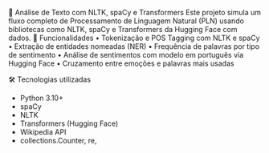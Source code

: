 🧠 Análise de Texto com NLTK, spaCy e Transformers
Este projeto simula um fluxo completo de Processamento de Linguagem Natural (PLN) usando bibliotecas como NLTK, 
spaCy e Transformers da Hugging Face com dados.
🚀 Funcionalidades
• 	Tokenização e POS Tagging com NLTK e spaCy
• 	Extração de entidades nomeadas (NER)
• 	Frequência de palavras por tipo de sentimento
• 	Análise de sentimentos com modelo em português via Hugging Face
• 	Cruzamento entre emoções e palavras mais usadas

🛠️ Tecnologias utilizadas
- Python 3.10+
- spaCy
- NLTK
- Transformers (Hugging Face)
- Wikipedia API
- collections.Counter, re, 

